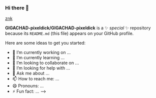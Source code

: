 ### Hi there 👋


[znk](https://user-images.githubusercontent.com/115863181/222107324-fb96ec7c-0821-4989-9327-295fd61640a4.gif)

**GIGACHAD-pixeldick/GIGACHAD-pixeldick** is a ✨ _special_ ✨ repository because its `README.md` (this file) appears on your GitHub profile.

Here are some ideas to get you started:

- 🔭 I’m currently working on ...
- 🌱 I’m currently learning ...
- 👯 I’m looking to collaborate on ...
- 🤔 I’m looking for help with ...
- 💬 Ask me about ...
- 📫 How to reach me: ...
- 😄 Pronouns: ...
- ⚡ Fun fact: ...
-->
